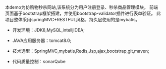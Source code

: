 本demo为仿购物秒杀网站,该系统分为用户注册登录、秒杀商品管理模块。 前端页面基于bootstrap框架搭建，并使用bootstrap-validator插件进行表单验证。
此项目整体采用springMVC+RESTFUL风格，持久层使用的是mybatis。

- 开发环境：JDK8,MySQL,intelljIDEA;

- JAVA应用服务器：tomcat8.0;

- 技术选型：SpringMVC,mybatis,Redis,Jsp,ajax,bootstrap,git,maven;

- 代码质量控制：sonarQube
